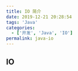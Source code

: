 ```yaml
---
title: IO 简介
date: 2019-12-21 20:28:54
tags: 'Java'
categories:
  - ['开发', 'Java', 'IO']
permalink: java-io
---
```


## IO
